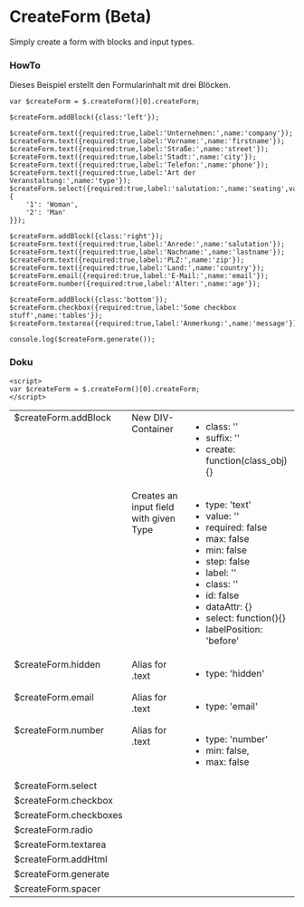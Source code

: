# CreateForm (Beta)

Simply create a form with blocks and input types.

### HowTo

Dieses Beispiel erstellt den Formularinhalt mit drei Blöcken.

	var $createForm = $.createForm()[0].createForm;
	
	$createForm.addBlock({class:'left'});
	
	$createForm.text({required:true,label:'Unternehmen:',name:'company'});
	$createForm.text({required:true,label:'Vorname:',name:'firstname'});
	$createForm.text({required:true,label:'Straße:',name:'street'});
	$createForm.text({required:true,label:'Stadt:',name:'city'});
	$createForm.text({required:true,label:'Telefon:',name:'phone'});
	$createForm.text({required:true,label:'Art der Veranstaltung:',name:'type'});
	$createForm.select({required:true,label:'salutation:',name:'seating',values:{
		'1': 'Woman',
		'2': 'Man'
	}});
	
	$createForm.addBlock({class:'right'});
	$createForm.text({required:true,label:'Anrede:',name:'salutation'});
	$createForm.text({required:true,label:'Nachname:',name:'lastname'});
	$createForm.text({required:true,label:'PLZ:',name:'zip'});
	$createForm.text({required:true,label:'Land:',name:'country'});
	$createForm.email({required:true,label:'E-Mail:',name:'email'});
	$createForm.number({required:true,label:'Alter:',name:'age'});
	
	$createForm.addBlock({class:'bottom'});
	$createForm.checkbox({required:true,label:'Some checkbox stuff',name:'tables'});
	$createForm.textarea({required:true,label:'Anmerkung:',name:'message'});
	
	console.log($createForm.generate());

### Doku
	<script>
	var $createForm = $.createForm()[0].createForm;
	</script>

<table>
	<tr>
		<td valign="top">$createForm.addBlock</td>
		<td valign="top">New DIV-Container</td>
		<td valign="top">
			<ul>
				<li>class: ''</li>
				<li>suffix: ''</li>
				<li>create: function(class_obj){}</li>
			</ul>
		</td>
	</tr>
	<tr>
		<td valign="top"$createForm.text></td>
		<td valign="top">Creates an input field with given Type</td>
		<td valign="top">
			<ul>
				<li>type: 'text'</li>
				<li>value: ''</li>
				<li>required: false</li>
				<li>max: false</li>
				<li>min: false</li>
				<li>step: false</li>
				<li>label: ''</li>
				<li>class: ''</li>
				<li>id: false</li>
				<li>dataAttr: {}</li>
				<li>select: function(){}</li>
				<li>labelPosition: 'before'</li>
			</ul>
		</td>
	</tr>
	<tr>
		<td valign="top">$createForm.hidden</td>
		<td valign="top">Alias for .text</td>
		<td valign="top">
			<ul>
				<li>type: 'hidden'</li>
			</ul>
		</td>
	</tr>
	<tr>
		<td valign="top">$createForm.email</td>
		<td valign="top">Alias for .text</td>
		<td valign="top">
			<ul>
				<li>type: 'email'</li>
			</ul>
		</td>
	</tr>
	<tr>
		<td valign="top">$createForm.number</td>
		<td valign="top">Alias for .text</td>
		<td valign="top">
			<ul>
				<li>type: 'number'</li>
				<li>min: false,</li>
				<li>max: false</li>
			</ul>
		</td>
	</tr>
	<tr>
		<td valign="top">$createForm.select</td>
		<td valign="top"></td>
		<td valign="top"></td>
	</tr>
	<tr>
		<td valign="top">$createForm.checkbox</td>
		<td valign="top"></td>
		<td valign="top"></td>
	</tr>
	<tr>
		<td valign="top">$createForm.checkboxes</td>
		<td valign="top"></td>
		<td valign="top"></td>
	</tr>
	<tr>
		<td valign="top">$createForm.radio</td>
		<td valign="top"></td>
		<td valign="top"></td>
	</tr>
	<tr>
		<td valign="top">$createForm.textarea</td>
		<td valign="top"></td>
		<td valign="top"></td>
	</tr>
	<tr>
		<td valign="top">$createForm.addHtml</td>
		<td valign="top"></td>
		<td valign="top"></td>
	</tr>
	<tr>
		<td valign="top">$createForm.generate</td>
		<td valign="top"></td>
		<td valign="top"></td>
	</tr>
	<tr>
		<td valign="top">$createForm.spacer</td>
		<td valign="top"></td>
		<td valign="top"></td>
	</tr>
</table>
